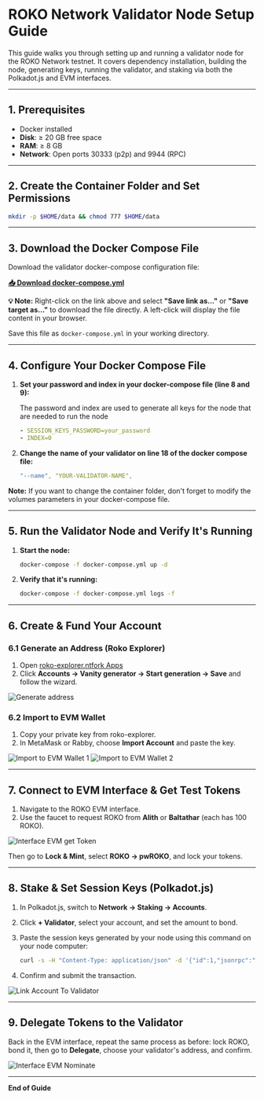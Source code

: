 # ROKO Network Validator Node Setup Guide

This guide walks you through setting up and running a validator node for the ROKO Network testnet. It covers dependency installation, building the node, generating keys, running the validator, and staking via both the Polkadot.js and EVM interfaces.

---

## 1. Prerequisites

- Docker installed
- **Disk**: ≥ 20 GB free space
- **RAM**: ≥ 8 GB
- **Network**: Open ports 30333 (p2p) and 9944 (RPC)

---

## 2. Create the Container Folder and Set Permissions

   ```bash
   mkdir -p $HOME/data && chmod 777 $HOME/data
   ```

---

## 3. Download the Docker Compose File

Download the validator docker-compose configuration file:

**[📥 Download docker-compose.yml](https://github.com/notfork-h/ROKO-docs/raw/main/docker-compose.yml)**

**💡 Note:** Right-click on the link above and select **"Save link as..."** or **"Save target as..."** to download the file directly. A left-click will display the file content in your browser.

Save this file as `docker-compose.yml` in your working directory.

---

## 4. Configure Your Docker Compose File

1. **Set your password and index in your docker-compose file (line 8 and 9):**
   
   The password and index are used to generate all keys for the node that are needed to run the node

   ```yml
   - SESSION_KEYS_PASSWORD=your_password
   - INDEX=0
   ```


2. **Change the name of your validator on line 18 of the docker compose file:**
   
   ```yml
   "--name", "YOUR-VALIDATOR-NAME",
   ```

**Note:** If you want to change the container folder, don't forget to modify the volumes parameters in your docker-compose file.

---

## 5. Run the Validator Node and Verify It's Running

1. **Start the node:**
   
   ```bash
   docker-compose -f docker-compose.yml up -d
   ```

2. **Verify that it's running:**

   ```bash
   docker-compose -f docker-compose.yml logs -f
   ```

---

## 6. Create & Fund Your Account

### 6.1 Generate an Address (Roko Explorer)

1. Open [roko-explorer.ntfork Apps](https://roko-explorer.ntfork.com/#/accounts/vanity)
2. Click **Accounts → Vanity generator → Start generation → Save** and follow the wizard.

![Generate address](assets/GenerateAdress.png)

### 6.2 Import to EVM Wallet

1. Copy your private key from roko-explorer.
2. In MetaMask or Rabby, choose **Import Account** and paste the key.

![Import to EVM Wallet 1](assets/ImportToEVMWallet1.png)
![Import to EVM Wallet 2](assets/ImportToEVMWallet2.png)

---

## 7. Connect to EVM Interface & Get Test Tokens

1. Navigate to the ROKO EVM interface.
2. Use the faucet to request ROKO from **Alith** or **Baltathar** (each has 100 ROKO).

![Interface EVM get Token](assets/EVMInterface_GetTOKEN.png)

Then go to **Lock & Mint**, select **ROKO → pwROKO**, and lock your tokens.

---

## 8. Stake & Set Session Keys (Polkadot.js)

1. In Polkadot.js, switch to **Network → Staking → Accounts**.
2. Click **+ Validator**, select your account, and set the amount to bond.
3. Paste the session keys generated by your node using this command on your node computer:

   ```bash
   curl -s -H "Content-Type: application/json" -d '{"id":1,"jsonrpc":"2.0","method":"author_rotateKeys","params":[]}' http://localhost:9944
   ```

4. Confirm and submit the transaction.

![Link Account To Validator](assets/LinkAccountToValidator.png)

---

## 9. Delegate Tokens to the Validator

Back in the EVM interface, repeat the same process as before: lock ROKO, bond it, then go to **Delegate**, choose your validator's address, and confirm.

![Interface EVM Nominate](assets/interfaceEVM_nominate.png)

---

**End of Guide**

